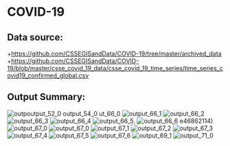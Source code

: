 # COVID-19

## Data source:
+https://github.com/CSSEGISandData/COVID-19/tree/master/archived_data
+https://github.com/CSSEGISandData/COVID-19/blob/master/csse_covid_19_data/csse_covid_19_time_series/time_series_covid19_confirmed_global.csv

## Output Summary:

![outp![output_52_0](https://github.com/longbui23/COVID-19/assets/112489957/a99f8aa4-2310-4b9b-831c-8be066d3e811)
![output_54_0](https://github.com/longbui23/COVID-19/assets/112489957/80a3c20f-703a-479c-a539-91af0a305c45)
ut_66_0](https://github.com/longbui23/COVID-19/assets/112489957/dbc3f29e-81b6-4d5d-b1a9-5cc145835a10)
![output_66_1](https://github.com/longbui23/COVID-19/assets/112489957/68b2487d-060f-443b-9876-6c679165f4fd)
![output_66_2](https://github.com/longbui23/COVID-19/assets/112489957/73529e33-ac5f-4adc-b779-104e57bbe302)
![output_66_3](https://github.com/longbui23/COVID-19/assets/112489957/284ad364-728f-46ab-a87a-6c8eda4c7959)
![output_66_4](https://github.com/longbui23/COVID-19/assets/112489957/245cef65-f50a-4de9-9aad-e9b9f9d2fa79)
![output_66_5](https://github.com/longbui23/COVID-19/assets/112489957/98bbd8fb-82dd-4045-80b6-c74).
![output_66_6](https://github.com/longbui23/COVID-19/assets/112489957/61caadba-85cb-4f49-85a8-59c8cf2931b4)
e46862114)![output_67_0](https://github.com/longbui23/COVID-19/assets/112489957/2f7f1892-c2b3-40d0-b869-521787b822ac)
![output_67_0](https://github.com/longbui23/COVID-19/assets/112489957/d3d36a27-0294-45ae-a8a6-e332e5f38309)
![output_67_1](https://github.com/longbui23/COVID-19/assets/112489957/6f014ca2-260b-4a66-9896-91bfc4293af4)
![output_67_2](https://github.com/longbui23/COVID-19/assets/112489957/2b16891c-246a-4ea3-81b5-6f2e2b3931cc)
![output_67_3](https://github.com/longbui23/COVID-19/assets/112489957/d4d817d6-94a0-4985-af38-cf8dd7298ba4)
![output_67_4](https://github.com/longbui23/COVID-19/assets/112489957/4d91770a-528a-4bf0-b6a3-0c7d8c1f2c03)
![output_67_5](https://github.com/longbui23/COVID-19/assets/112489957/a290a6ec-3e80-4e3f-974d-9eaa6ed449b8)
![output_67_6](https://github.com/longbui23/COVID-19/assets/112489957/8d2ab1b4-37f2-4709-be00-a01a1ee90d04)
![output_69_1](https://github.com/longbui23/COVID-19/assets/112489957/0bc1d407-d1ad-49d4-b666-439b964779c9)
![output_71_0](https://github.com/longbui23/COVID-19/assets/112489957/a6ebf7a5-e413-4f05-8d6b-fabb73bc52aa)

